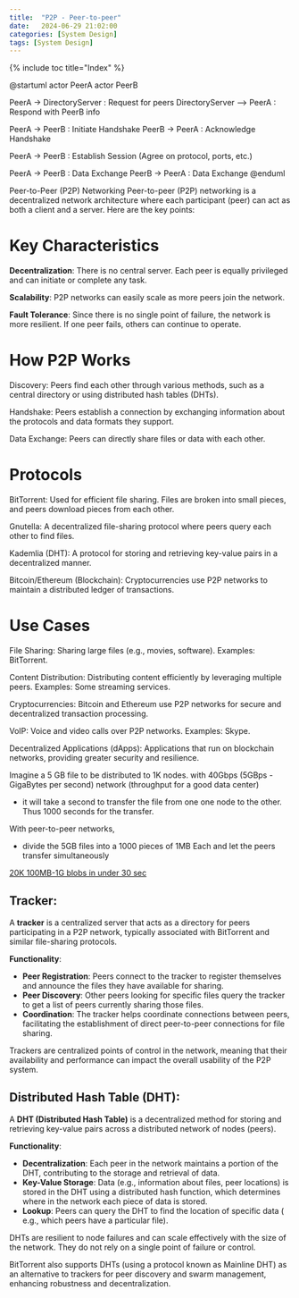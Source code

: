 ```yaml
---
title:  "P2P - Peer-to-peer"
date:   2024-06-29 21:02:00
categories: [System Design]
tags: [System Design]
---
```


{% include toc title="Index" %}

@startuml
actor PeerA
actor PeerB

PeerA -> DirectoryServer : Request for peers
DirectoryServer --> PeerA : Respond with PeerB info

PeerA -> PeerB : Initiate Handshake
PeerB -> PeerA : Acknowledge Handshake

PeerA -> PeerB : Establish Session (Agree on protocol, ports, etc.)

PeerA -> PeerB : Data Exchange
PeerB -> PeerA : Data Exchange
@enduml

Peer-to-Peer (P2P) Networking
Peer-to-peer (P2P) networking is a decentralized network architecture where each
participant (peer) can act as both a client and a server. Here are the key
points:

# Key Characteristics

**Decentralization**: There is no central server. Each peer is equally
privileged and can initiate or complete any task.

**Scalability**: P2P networks can easily scale as more peers join the network.

**Fault Tolerance**: Since there is no single point of failure, the network is
more resilient. If one peer fails, others can continue to operate.

# How P2P Works

Discovery: Peers find each other through various methods, such as a central
directory or using distributed hash tables (DHTs).

Handshake: Peers establish a connection by exchanging information about the
protocols and data formats they support.

Data Exchange: Peers can directly share files or data with each other.

# Protocols

BitTorrent: Used for efficient file sharing. Files are broken into small pieces,
and peers download pieces from each other.

Gnutella: A decentralized file-sharing protocol where peers query each other to
find files.

Kademlia (DHT): A protocol for storing and retrieving key-value pairs in a
decentralized manner.

Bitcoin/Ethereum (Blockchain): Cryptocurrencies use P2P networks to maintain a
distributed ledger of transactions.

# Use Cases

File Sharing: Sharing large files (e.g., movies, software). Examples:
BitTorrent.

Content Distribution: Distributing content efficiently by leveraging multiple
peers. Examples: Some streaming services.

Cryptocurrencies: Bitcoin and Ethereum use P2P networks for secure and
decentralized transaction processing.

VoIP: Voice and video calls over P2P networks. Examples: Skype.

Decentralized Applications (dApps): Applications that run on blockchain
networks, providing greater security and resilience.

Imagine a 5 GB file to be distributed to 1K nodes. with 40Gbps (5GBps -
GigaBytes per second) network (throughput for a good data center)

- it will take a second to transfer the file from one one node to the other.
  Thus 1000 seconds for the transfer.

With peer-to-peer networks,

- divide the 5GB files into a 1000 pieces of 1MB Each and let the peers transfer
  simultaneously

[20K 100MB-1G blobs in under 30 sec](https://github.com/uber/kraken?tab=readme-ov-file#table-of-contents)

## Tracker:

A **tracker** is a centralized server that acts as a directory for peers
participating in a P2P network, typically associated with BitTorrent and similar
file-sharing protocols.

**Functionality**:

- **Peer Registration**: Peers connect to the tracker to register themselves and
  announce the files they have available for sharing.
- **Peer Discovery**: Other peers looking for specific files query the tracker
  to get a list of peers currently sharing those files.
- **Coordination**: The tracker helps coordinate connections between peers,
  facilitating the establishment of direct peer-to-peer connections for file
  sharing.

Trackers are centralized points of control in the network, meaning that their
availability and
performance can impact the overall usability of the P2P system.

## Distributed Hash Table (DHT):

A **DHT (Distributed Hash Table)** is a decentralized method for storing and
retrieving
key-value pairs across a distributed network of nodes (peers).

**Functionality**:

- **Decentralization**: Each peer in the network maintains a portion of the DHT,
  contributing to the storage and retrieval of data.
- **Key-Value Storage**: Data (e.g., information about files, peer locations) is
  stored in the DHT using a distributed hash function, which determines where in
  the network each piece of data is stored.
- **Lookup**: Peers can query the DHT to find the location of specific data (
  e.g., which peers have a particular file).

DHTs are resilient to node failures and can scale effectively with the size of
the network.
They do not rely on a single point of failure or control.

BitTorrent also supports DHTs (using a protocol known as Mainline DHT) as an
alternative to trackers for peer discovery and swarm management, enhancing
robustness and decentralization.


